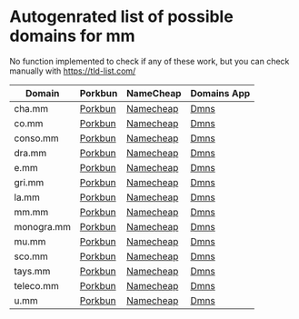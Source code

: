 # Autogenrated list of possible domains for mm

No function implemented to check if any of these work, but you can check manually with https://tld-list.com/

| Domain | Porkbun | NameCheap | Domains App |
|---|---|---|---|
| cha.mm | [Porkbun](https://porkbun.com/checkout/search?prb=e814663da1&tlds=&idnLanguage=&search=search&q=cha.mm) | [Namecheap](https://www.namecheap.com/domains/registration/results/?domain=cha.mm) | [Dmns](https://dmns.app/domains?q=cha.mm) |
| co.mm | [Porkbun](https://porkbun.com/checkout/search?prb=e814663da1&tlds=&idnLanguage=&search=search&q=co.mm) | [Namecheap](https://www.namecheap.com/domains/registration/results/?domain=co.mm) | [Dmns](https://dmns.app/domains?q=co.mm) |
| conso.mm | [Porkbun](https://porkbun.com/checkout/search?prb=e814663da1&tlds=&idnLanguage=&search=search&q=conso.mm) | [Namecheap](https://www.namecheap.com/domains/registration/results/?domain=conso.mm) | [Dmns](https://dmns.app/domains?q=conso.mm) |
| dra.mm | [Porkbun](https://porkbun.com/checkout/search?prb=e814663da1&tlds=&idnLanguage=&search=search&q=dra.mm) | [Namecheap](https://www.namecheap.com/domains/registration/results/?domain=dra.mm) | [Dmns](https://dmns.app/domains?q=dra.mm) |
| e.mm | [Porkbun](https://porkbun.com/checkout/search?prb=e814663da1&tlds=&idnLanguage=&search=search&q=e.mm) | [Namecheap](https://www.namecheap.com/domains/registration/results/?domain=e.mm) | [Dmns](https://dmns.app/domains?q=e.mm) |
| gri.mm | [Porkbun](https://porkbun.com/checkout/search?prb=e814663da1&tlds=&idnLanguage=&search=search&q=gri.mm) | [Namecheap](https://www.namecheap.com/domains/registration/results/?domain=gri.mm) | [Dmns](https://dmns.app/domains?q=gri.mm) |
| la.mm | [Porkbun](https://porkbun.com/checkout/search?prb=e814663da1&tlds=&idnLanguage=&search=search&q=la.mm) | [Namecheap](https://www.namecheap.com/domains/registration/results/?domain=la.mm) | [Dmns](https://dmns.app/domains?q=la.mm) |
| mm.mm | [Porkbun](https://porkbun.com/checkout/search?prb=e814663da1&tlds=&idnLanguage=&search=search&q=mm.mm) | [Namecheap](https://www.namecheap.com/domains/registration/results/?domain=mm.mm) | [Dmns](https://dmns.app/domains?q=mm.mm) |
| monogra.mm | [Porkbun](https://porkbun.com/checkout/search?prb=e814663da1&tlds=&idnLanguage=&search=search&q=monogra.mm) | [Namecheap](https://www.namecheap.com/domains/registration/results/?domain=monogra.mm) | [Dmns](https://dmns.app/domains?q=monogra.mm) |
| mu.mm | [Porkbun](https://porkbun.com/checkout/search?prb=e814663da1&tlds=&idnLanguage=&search=search&q=mu.mm) | [Namecheap](https://www.namecheap.com/domains/registration/results/?domain=mu.mm) | [Dmns](https://dmns.app/domains?q=mu.mm) |
| sco.mm | [Porkbun](https://porkbun.com/checkout/search?prb=e814663da1&tlds=&idnLanguage=&search=search&q=sco.mm) | [Namecheap](https://www.namecheap.com/domains/registration/results/?domain=sco.mm) | [Dmns](https://dmns.app/domains?q=sco.mm) |
| tays.mm | [Porkbun](https://porkbun.com/checkout/search?prb=e814663da1&tlds=&idnLanguage=&search=search&q=tays.mm) | [Namecheap](https://www.namecheap.com/domains/registration/results/?domain=tays.mm) | [Dmns](https://dmns.app/domains?q=tays.mm) |
| teleco.mm | [Porkbun](https://porkbun.com/checkout/search?prb=e814663da1&tlds=&idnLanguage=&search=search&q=teleco.mm) | [Namecheap](https://www.namecheap.com/domains/registration/results/?domain=teleco.mm) | [Dmns](https://dmns.app/domains?q=teleco.mm) |
| u.mm | [Porkbun](https://porkbun.com/checkout/search?prb=e814663da1&tlds=&idnLanguage=&search=search&q=u.mm) | [Namecheap](https://www.namecheap.com/domains/registration/results/?domain=u.mm) | [Dmns](https://dmns.app/domains?q=u.mm) |
